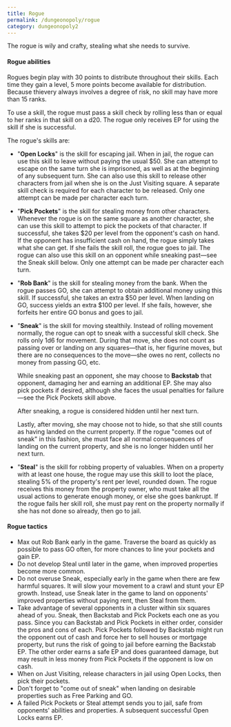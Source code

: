 ```yaml
---
title: Rogue
permalink: /dungeonopoly/rogue
category: dungeonopoly2
---
```

The rogue is wily and crafty, stealing what she needs to survive.

#### Rogue abilities

Rogues begin play with 30 points to distribute throughout their skills. Each time they gain a level, 5 more points become available for distribution. Because thievery always involves a degree of risk, no skill may have more than 15 ranks.

To use a skill, the rogue must pass a skill check by rolling less than or equal to her ranks in that skill on a d20\. The rogue only receives EP for using the skill if she is successful.

The rogue's skills are:

*   "**Open Locks**" is the skill for escaping jail. When in jail, the rogue can use this skill to leave without paying the usual $50\. She can attempt to escape on the same turn she is imprisoned, as well as at the beginning of any subsequent turn. She can also use this skill to release other characters from jail when she is on the Just Visiting square. A separate skill check is required for each character to be released. Only one attempt can be made per character each turn.

*   "**Pick Pockets**" is the skill for stealing money from other characters. Whenever the rogue is on the same square as another character, she can use this skill to attempt to pick the pockets of that character. If successful, she takes $20 per level from the opponent's cash on hand. If the opponent has insufficient cash on hand, the rogue simply takes what she can get. If she fails the skill roll, the rogue goes to jail. The rogue can also use this skill on an opponent while sneaking past—see the Sneak skill below. Only one attempt can be made per character each turn.

*   "**Rob Bank**" is the skill for stealing money from the bank. When the rogue passes GO, she can attempt to obtain additional money using this skill. If successful, she takes an extra $50 per level. When landing on GO, success yields an extra $100 per level. If she fails, however, she forfeits her entire GO bonus and goes to jail.

*   "**Sneak**" is the skill for moving stealthily. Instead of rolling movement normally, the rogue can opt to sneak with a successful skill check. She rolls only 1d6 for movement. During that move, she does not count as passing over or landing on any squares—that is, her figurine moves, but there are no consequences to the move—she owes no rent, collects no money from passing GO, etc.

    While sneaking past an opponent, she may choose to **Backstab** that opponent, damaging her and earning an additional EP. She may also pick pockets if desired, although she faces the usual penalties for failure—see the Pick Pockets skill above.

    After sneaking, a rogue is considered hidden until her next turn.

    Lastly, after moving, she may choose not to hide, so that she still counts as having landed on the current property. If the rogue "comes out of sneak" in this fashion, she must face all normal consequences of landing on the current property, and she is no longer hidden until her next turn.

*   "**Steal**" is the skill for robbing property of valuables. When on a property with at least one house, the rogue may use this skill to loot the place, stealing 5% of the property's rent per level, rounded down. The rogue receives this money from the property owner, who must take all the usual actions to generate enough money, or else she goes bankrupt. If the rogue fails her skill roll, she must pay rent on the property normally if she has not done so already, then go to jail.

#### Rogue tactics

*   Max out Rob Bank early in the game. Traverse the board as quickly as possible to pass GO often, for more chances to line your pockets and gain EP.
*   Do not develop Steal until later in the game, when improved properties become more common.
*   Do not overuse Sneak, especially early in the game when there are few harmful squares. It will slow your movement to a crawl and stunt your EP growth. Instead, use Sneak later in the game to land on opponents' improved properties without paying rent, then Steal from them.
*   Take advantage of several opponents in a cluster within six squares ahead of you. Sneak, then Backstab and Pick Pockets each one as you pass. Since you can Backstab and Pick Pockets in either order, consider the pros and cons of each. Pick Pockets followed by Backstab might run the opponent out of cash and force her to sell houses or mortgage property, but runs the risk of going to jail before earning the Backstab EP. The other order earns a safe EP and does guaranteed damage, but may result in less money from Pick Pockets if the opponent is low on cash.
*   When on Just Visiting, release characters in jail using Open Locks, then pick their pockets.
*   Don't forget to "come out of sneak" when landing on desirable properties such as Free Parking and GO.
*   A failed Pick Pockets or Steal attempt sends you to jail, safe from opponents' abilities and properties. A subsequent successful Open Locks earns EP.
